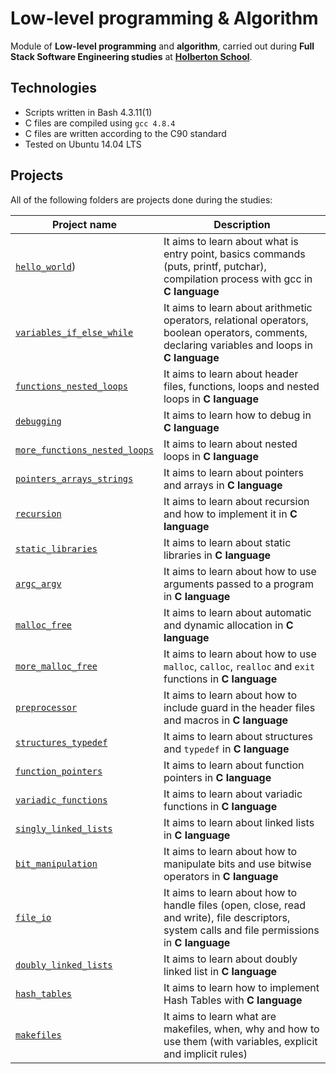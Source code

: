 # Low-level programming & Algorithm

Module of **Low-level programming** and **algorithm**, carried out during **Full Stack Software Engineering studies** at **[Holberton School](https://www.holbertonschool.com/)**.

## Technologies
* Scripts written in Bash 4.3.11(1)
* C files are compiled using `gcc 4.8.4`
* C files are written according to the C90 standard
* Tested on Ubuntu 14.04 LTS

## Projects
All of the following folders are projects done during the studies:

| Project name | Description |
| ------------ | ----------- |
| [`hello_world`](https://github.com/nairbh/holbertonschool-low_level_programming/tree/master/hello_world)) | It aims to learn about what is entry point, basics commands (puts, printf, putchar), compilation process with gcc in **C language** |
| [`variables_if_else_while`](https://github.com/nairbh/holbertonschool-low_level_programming/tree/master/variables_if_else_while) | It aims to learn about arithmetic operators, relational operators, boolean operators, comments, declaring variables and loops in **C language** |
| [`functions_nested_loops`](https://github.com/nairbh/holbertonschool-low_level_programming/tree/master/functions_nested_loops) | It aims to learn about header files, functions, loops and nested loops in **C language** |
| [`debugging`]() | It aims to learn how to debug in **C language** |
| [`more_functions_nested_loops`](https://github.com/nairbh/holbertonschool-low_level_programming/tree/master/more_functions_nested_loops) | It aims to learn about nested loops in **C language** |
| [`pointers_arrays_strings`](https://github.com/nairbh/holbertonschool-low_level_programming/tree/master/pointers_arrays_strings) | It aims to learn about pointers and arrays in **C language** |
| [`recursion`](https://github.com/nairbh/holbertonschool-low_level_programming/tree/master/recursion) | It aims to learn about recursion and how to implement it in **C language** |
| [`static_libraries`](https://github.com/nairbh/holbertonschool-low_level_programming/tree/master/static_libraries) | It aims to learn about static libraries in **C language** |
| [`argc_argv`](https://github.com/nairbh/holbertonschool-low_level_programming/tree/master/argc_argv) | It aims to learn about how to use arguments passed to a program in **C language** |
| [`malloc_free`](https://github.com/nairbh/holbertonschool-low_level_programming/tree/master/malloc_free) | It aims to learn about automatic and dynamic allocation in **C language** |
| [`more_malloc_free`](https://github.com/nairbh/holbertonschool-low_level_programming/tree/master/more_malloc_free) | It aims to learn about how to use `malloc`, `calloc`, `realloc` and `exit` functions in **C language** |
| [`preprocessor`](https://github.com/nairbh/holbertonschool-low_level_programming/tree/master/preprocessor) | It aims to learn about how to include guard in the header files and macros in **C language** |
| [`structures_typedef`](https://github.com/nairbh/holbertonschool-low_level_programming/tree/master/structures_typedef) | It aims to learn about structures and `typedef` in **C language** |
| [`function_pointers`](https://github.com/nairbh/holbertonschool-low_level_programming/tree/master/function_pointers) | It aims to learn about function pointers in **C language** |
| [`variadic_functions`](https://github.com/nairbh/holbertonschool-low_level_programming/tree/master/variadic_functions) | It aims to learn about variadic functions in **C language** |
| [`singly_linked_lists`](https://github.com/nairbh/holbertonschool-low_level_programming/tree/master/singly_linked_lists) | It aims to learn about linked lists in **C language** |
| [`bit_manipulation`](https://github.com/nairbh/holbertonschool-low_level_programming/tree/master/bit_manipulation) | It aims to learn about how to manipulate bits and use bitwise operators in **C language** |
| [`file_io`](https://github.com/nairbh/holbertonschool-low_level_programming/tree/master/file_io) | It aims to learn about how to handle files (open, close, read and write), file descriptors, system calls and file permissions in **C language** |
| [`doubly_linked_lists`](https://github.com/nairbh/holbertonschool-low_level_programming/tree/master/doubly_linked_lists) | It aims to learn about doubly linked list in **C language** |
| [`hash_tables`](https://github.com/nairbh/holbertonschool-low_level_programming/tree/master/hash_tables) | It aims to learn how to implement Hash Tables with **C language** |
| [`makefiles`](https://github.com/nairbh/holbertonschool-low_level_programming/tree/master/makefiles) | It aims to learn what are makefiles, when, why and how to use them (with variables, explicit and implicit rules) |




